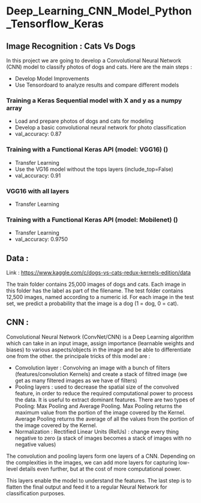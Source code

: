 # Deep_Learning_CNN_Model_Python_Tensorflow_Keras
## Image Recognition : Cats Vs Dogs  

In this project we are going to develop a Convolutional Neural Network (CNN) model to classify photos of dogs and cats. Here are the main steps : 

  - Develop Model Improvements
  - Use Tensordoard to analyze results and compare different models
### Training a Keras Sequential model with X and y as a numpy array
  - Load and prepare photos of dogs and cats for modeling
  - Develop a basic convolutional neural network for photo classification
  - val_accuracy: 0.87 
### Training with a Functional Keras API (model: VGG16) ()
  - Transfer Learning
  - Use the VG16 model without the tops layers (include_top=False)
  - val_accuracy: 0.91 
### VGG16 with all layers
  - Transfer Learning
### Training with a Functional Keras API (model: Mobilenet) ()
  - Transfer Learning
  - val_accuracy: 0.9750
## Data :
Link : https://www.kaggle.com/c/dogs-vs-cats-redux-kernels-edition/data

The train folder contains 25,000 images of dogs and cats. Each image in this folder has the label as part of the filename. The test folder contains 12,500 images, named according to a numeric id. For each image in the test set, we predict a probability that the image is a dog (1 = dog, 0 = cat).

## CNN : 
Convolutional Neural Network (ConvNet/CNN) is a Deep Learning algorithm which can take in an input image, assign importance (learnable weights and biases) to various aspects/objects in the image and be able to differentiate one from the other. the principale tricks of this model are : 
  - Convolution layer : Convolving an image with a bunch of filters (features/convolution Kernels) and create a stack of filtred image (we get as many filtered images as we have of filters)
  - Pooling layers : used to decrease the spatial size of the convolved feature, in order to reduce the required computational power to process the data. It is useful to extract dominant features. There are two types of Pooling: Max Pooling and Average Pooling. Max Pooling returns the maximum value from the portion of the image covered by the Kernel. Average Pooling returns the average of all the values from the portion of the image covered by the Kernel.
  - Normalization :  Rectified Linear Units (RelUs) : change every thing negative to zero (a stack of images becomes a stack of images with no negative values)

The convolution and pooling layers  form one layers of a CNN. Depending on the complexities in the images, we can add more layers for capturing low-level details even further, but at the cost of more computational power.

This layers enable the model to understand the features. The last step is to flatten the final output and feed it to a regular Neural Network for classification purposes.
